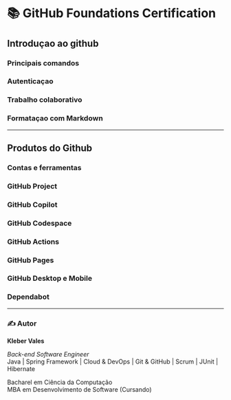 # 📚 GitHub Foundations Certification

## Introduçao ao github
### Principais comandos
### Autenticaçao
### Trabalho colaborativo
### Formataçao com Markdown

---

## Produtos do Github
### Contas e ferramentas
### GitHub Project
### GitHub Copilot
### GitHub Codespace
### GitHub Actions
### GitHub Pages
### GitHub Desktop e Mobile
### Dependabot


---
### ✍️ Autor

**Kleber Vales**  

*Back-end Software Engineer*  
Java | Spring Framework | Cloud & DevOps | Git & GitHub | Scrum | JUnit | Hibernate  

Bacharel em Ciência da Computação  
MBA em Desenvolvimento de Software (Cursando)


